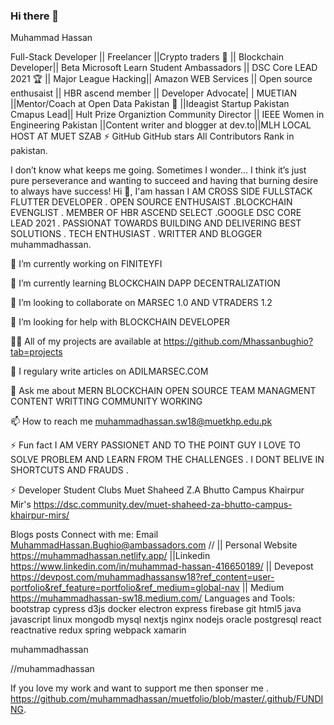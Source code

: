 ### Hi there 👋

Muhammad Hassan

Full-Stack Developer || Freelancer ||Crypto traders 🤝 || Blockchain Developer|| Beta Microsoft Learn Student Ambassadors || DSC Core LEAD 2021 🏆 || Major League Hacking|| Amazon WEB Services || Open source enthusaist || HBR ascend member || Developer Advocate| | MUETIAN ||Mentor/Coach at Open Data Pakistan 🤝 ||Ideagist Startup Pakistan Cmapus Lead|| Hult Prize Organiztion Community Director || IEEE Women in Engineering Pakistan ||Content writer and blogger at dev.to||MLH LOCAL HOST AT MUET SZAB ⚡️ GitHub GitHub stars All Contributors Rank in pakistan.

I don’t know what keeps me going. Sometimes I wonder… I think it’s just pure perseverance and wanting to succeed and having that burning desire to always have success! Hi 👋, I'am hassan I AM CROSS SIDE FULLSTACK FLUTTER DEVELOPER . OPEN SOURCE ENTHUSAIST .BLOCKCHAIN EVENGLIST . MEMBER OF HBR ASCEND SELECT .GOOGLE DSC CORE LEAD 2021 . PASSIONAT TOWARDS BUILDING AND DELIVERING BEST SOLUTIONS . TECH ENTHUSIAST . WRITTER AND BLOGGER muhammadhassan.

🔭 I’m currently working on FINITEYFI

🌱 I’m currently learning BLOCKCHAIN DAPP DECENTRALIZATION

👯 I’m looking to collaborate on MARSEC 1.0 AND VTRADERS 1.2

🤝 I’m looking for help with BLOCKCHAIN DEVELOPER

👨‍💻 All of my projects are available at https://github.com/Mhassanbughio?tab=projects

📝 I regulary write articles on ADILMARSEC.COM

💬 Ask me about MERN BLOCKCHAIN OPEN SOURCE TEAM MANAGMENT CONTENT WRITTING COMMUNITY WORKING

📫 How to reach me muhammadhassan.sw18@muetkhp.edu.pk

⚡ Fun fact I AM VERY PASSIONET AND TO THE POINT GUY I LOVE TO SOLVE PROBLEM AND LEARN FROM THE CHALLENGES . I DONT BELIVE IN SHORTCUTS AND FRAUDS .
   
⚡️ Developer Student Clubs Muet Shaheed Z.A Bhutto Campus Khairpur Mir's https://dsc.community.dev/muet-shaheed-za-bhutto-campus-khairpur-mirs/

Blogs posts Connect with me: Email MuhammadHassan.Bughio@ambassadors.com // || Personal Website https://muhammadhassan.netlify.app/ ||Linkedin https://www.linkedin.com/in/muhammad-hassan-416650189/ || Devepost https://devpost.com/muhammadhassansw18?ref_content=user-portfolio&ref_feature=portfolio&ref_medium=global-nav || Medium https://muhammadhassan-sw18.medium.com/ Languages and Tools: bootstrap cypress d3js docker electron express firebase git html5 java javascript linux mongodb mysql nextjs nginx nodejs oracle postgresql react reactnative redux spring webpack xamarin

muhammadhassan

//muhammadhassan

If you love my work and want to support me then sponser me . https://github.com/muhammadhassan/muetfolio/blob/master/.github/FUNDING.
